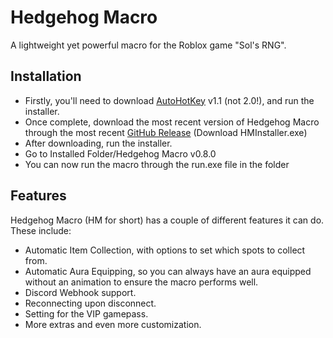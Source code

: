 # Hedgehog Macro
A lightweight yet powerful macro for the Roblox game "Sol's RNG".

 ## Installation
 - Firstly, you'll need to download [AutoHotKey](https://www.autohotkey.com/) v1.1 (not 2.0!), and run the installer.
 - Once complete, download the most recent version of Hedgehog Macro through the most recent [GitHub Release](https://github.com/boxaccelerator/HedgehogMacro/releases/latest) (Download HMInstaller.exe)
 - After downloading, run the installer.
 - Go to Installed Folder/Hedgehog Macro v0.8.0
 - You can now run the macro through the run.exe file in the folder

## Features
Hedgehog Macro (HM for short) has a couple of different features it can do. These include:
 - Automatic Item Collection, with options to set which spots to collect from.
 - Automatic Aura Equipping, so you can always have an aura equipped without an animation to ensure the macro performs well.
 - Discord Webhook support.
 - Reconnecting upon disconnect.
 - Setting for the VIP gamepass.
 - More extras and even more customization.
